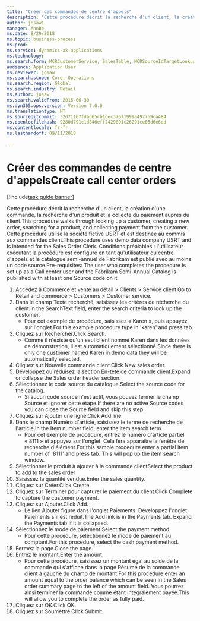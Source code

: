 ```yaml
--- 
title: "Créer des commandes de centre d'appels"
description: "Cette procédure décrit la recherche d'un client, la création d'une commande, la recherche d'un produit et la collecte du paiement auprès du client."
author: josaw1
manager: AnnBe
ms.date: 8/29/2018
ms.topic: business-process
ms.prod: 
ms.service: dynamics-ax-applications
ms.technology: 
ms.search.form: MCRCustomerService, SalesTable, MCRSourceIdTargetLookup, MCRSalesQuickQuote, MCRSalesOrderRecap, MCRCustPaymDialog, MCRCustPaymLookup
audience: Application User
ms.reviewer: josaw
ms.search.scope: Core, Operations
ms.search.region: Global
ms.search.industry: Retail
ms.author: josaw
ms.search.validFrom: 2016-06-30
ms.dyn365.ops.version: Version 7.0.0
ms.translationtype: HT
ms.sourcegitcommit: 32d71167fdad65cb1dec37671999a497759ca484
ms.openlocfilehash: 9280d791c1d846eff2429891c26291ce05d6e6dd
ms.contentlocale: fr-fr
ms.lasthandoff: 09/11/2018

---
```

# <a name="create-call-center-orders"></a><span data-ttu-id="bc759-103">Créer des commandes de centre d'appels</span><span class="sxs-lookup"><span data-stu-id="bc759-103">Create call center orders</span></span>

[!include[task guide banner](../includes/task-guide-banner.md)]

<span data-ttu-id="bc759-104">Cette procédure décrit la recherche d'un client, la création d'une commande, la recherche d'un produit et la collecte du paiement auprès du client.</span><span class="sxs-lookup"><span data-stu-id="bc759-104">This procedure walks through looking up a customer, creating a new order, searching for a product, and collecting payment from the customer.</span></span> <span data-ttu-id="bc759-105">Cette procédure utilise la société fictive USRT et est destinée au commis aux commandes client.</span><span class="sxs-lookup"><span data-stu-id="bc759-105">This procedure uses demo data company USRT and is intended for the Sales Order Clerk.</span></span> <span data-ttu-id="bc759-106">Conditions préalables : l'utilisateur exécutant la procédure est configuré en tant qu'utilisateur du centre d'appels et le catalogue semi-annuel de Fabrikam est publié avec au moins un code source.</span><span class="sxs-lookup"><span data-stu-id="bc759-106">Pre-requisites:  The user who completes the procedure is set up as a Call center user and the Fabrikam Semi-Annual Catalog is published with at least one Source code on it.</span></span>

1. <span data-ttu-id="bc759-107">Accédez à Commerce et vente au détail > Clients > Service client.</span><span class="sxs-lookup"><span data-stu-id="bc759-107">Go to Retail and commerce > Customers > Customer service.</span></span>
2. <span data-ttu-id="bc759-108">Dans le champ Texte recherché, saisissez les critères de recherche du client.</span><span class="sxs-lookup"><span data-stu-id="bc759-108">In the SearchText field, enter the search criteria to look up the customer.</span></span>
    * <span data-ttu-id="bc759-109">Pour cet exemple de procédure, saisissez « Karen », puis appuyez sur l'onglet.</span><span class="sxs-lookup"><span data-stu-id="bc759-109">For this example procedure type in 'karen' and press tab.</span></span>  
3. <span data-ttu-id="bc759-110">Cliquez sur Rechercher.</span><span class="sxs-lookup"><span data-stu-id="bc759-110">Click Search.</span></span>
    * <span data-ttu-id="bc759-111">Comme il n'existe qu'un seul client nommé Karen dans les données de démonstration, il est automatiquement sélectionné.</span><span class="sxs-lookup"><span data-stu-id="bc759-111">Since there is only one customer named Karen in demo data they will be automatically selected.</span></span>  
4. <span data-ttu-id="bc759-112">Cliquez sur Nouvelle commande client.</span><span class="sxs-lookup"><span data-stu-id="bc759-112">Click New sales order.</span></span>
5. <span data-ttu-id="bc759-113">Développez ou réduisez la section En-tête de commande client.</span><span class="sxs-lookup"><span data-stu-id="bc759-113">Expand or collapse the Sales order header section.</span></span>
6. <span data-ttu-id="bc759-114">Sélectionnez le code source du catalogue.</span><span class="sxs-lookup"><span data-stu-id="bc759-114">Select the source code for the catalog.</span></span>
    * <span data-ttu-id="bc759-115">Si aucun code source n'est actif, vous pouvez fermer le champ Source et ignorer cette étape.</span><span class="sxs-lookup"><span data-stu-id="bc759-115">If there are no active Source codes you can close the Source field and skip this step.</span></span>  
7. <span data-ttu-id="bc759-116">Cliquez sur Ajouter une ligne.</span><span class="sxs-lookup"><span data-stu-id="bc759-116">Click Add line.</span></span>
8. <span data-ttu-id="bc759-117">Dans le champ Numéro d'article, saisissez le terme de recherche de l'article.</span><span class="sxs-lookup"><span data-stu-id="bc759-117">In the Item number field, enter the item search term.</span></span>
    * <span data-ttu-id="bc759-118">Pour cet exemple de procédure, entrez le numéro d'article partiel « 8111 » et appuyez sur l'onglet. Cela fera apparaître la fenêtre de recherche d'élément.</span><span class="sxs-lookup"><span data-stu-id="bc759-118">For this sample procedure enter a partial item number of '8111' and press tab. This will pop up the item search window.</span></span>  
9. <span data-ttu-id="bc759-119">Sélectionner le produit à ajouter à la commande client</span><span class="sxs-lookup"><span data-stu-id="bc759-119">Select the product to add to the sales order</span></span>
10. <span data-ttu-id="bc759-120">Saisissez la quantité vendue.</span><span class="sxs-lookup"><span data-stu-id="bc759-120">Enter the sales quantity.</span></span>
11. <span data-ttu-id="bc759-121">Cliquez sur Créer.</span><span class="sxs-lookup"><span data-stu-id="bc759-121">Click Create.</span></span>
12. <span data-ttu-id="bc759-122">Cliquez sur Terminer pour capturer le paiement du client.</span><span class="sxs-lookup"><span data-stu-id="bc759-122">Click Complete to capture the customer payment.</span></span>
13. <span data-ttu-id="bc759-123">Cliquez sur Ajouter.</span><span class="sxs-lookup"><span data-stu-id="bc759-123">Click Add.</span></span>
    * <span data-ttu-id="bc759-124">Le lien Ajouter figure dans l'onglet Paiements. Développez l'onglet Paiements s'il est réduit.</span><span class="sxs-lookup"><span data-stu-id="bc759-124">The Add link is in the Payments tab. Expand the Payments tab if it is collapsed.</span></span>  
14. <span data-ttu-id="bc759-125">Sélectionnez le mode de paiement.</span><span class="sxs-lookup"><span data-stu-id="bc759-125">Select the payment method.</span></span>
    * <span data-ttu-id="bc759-126">Pour cette procédure, sélectionnez le mode de paiement au comptant.</span><span class="sxs-lookup"><span data-stu-id="bc759-126">For this procedure, select the cash payment method.</span></span>  
15. <span data-ttu-id="bc759-127">Fermez la page.</span><span class="sxs-lookup"><span data-stu-id="bc759-127">Close the page.</span></span>
16. <span data-ttu-id="bc759-128">Entrez le montant.</span><span class="sxs-lookup"><span data-stu-id="bc759-128">Enter the amount.</span></span>
    * <span data-ttu-id="bc759-129">Pour cette procédure, saisissez un montant égal au solde de la commande qui s'affiche dans la page Résumé de la commande client à gauche du champ de montant.</span><span class="sxs-lookup"><span data-stu-id="bc759-129">For this procedure enter an amount equal to the order balance which can be seen in the Sales order summary page to the left of the amount field.</span></span> <span data-ttu-id="bc759-130">Vous pourrez ainsi terminer la commande comme étant intégralement payée.</span><span class="sxs-lookup"><span data-stu-id="bc759-130">This will allow you to complete the order as fully paid.</span></span>  
17. <span data-ttu-id="bc759-131">Cliquez sur OK.</span><span class="sxs-lookup"><span data-stu-id="bc759-131">Click OK.</span></span>
18. <span data-ttu-id="bc759-132">Cliquez sur Soumettre.</span><span class="sxs-lookup"><span data-stu-id="bc759-132">Click Submit.</span></span>


